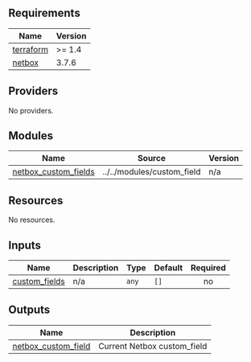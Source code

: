 <!-- BEGIN_TF_DOCS -->
## Requirements

| Name | Version |
|------|---------|
| <a name="requirement_terraform"></a> [terraform](#requirement\_terraform) | >= 1.4 |
| <a name="requirement_netbox"></a> [netbox](#requirement\_netbox) | 3.7.6 |

## Providers

No providers.

## Modules

| Name | Source | Version |
|------|--------|---------|
| <a name="module_netbox_custom_fields"></a> [netbox\_custom\_fields](#module\_netbox\_custom\_fields) | ../../modules/custom_field | n/a |

## Resources

No resources.

## Inputs

| Name | Description | Type | Default | Required |
|------|-------------|------|---------|:--------:|
| <a name="input_custom_fields"></a> [custom\_fields](#input\_custom\_fields) | n/a | `any` | `[]` | no |

## Outputs

| Name | Description |
|------|-------------|
| <a name="output_netbox_custom_field"></a> [netbox\_custom\_field](#output\_netbox\_custom\_field) | Current Netbox custom\_field |
<!-- END_TF_DOCS -->

